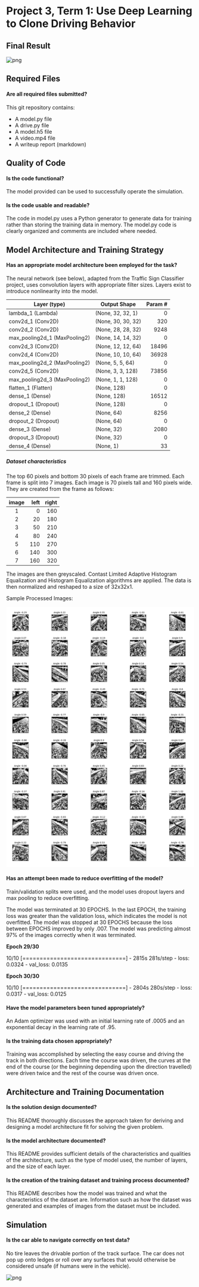 ﻿Project 3, Term 1: Use Deep Learning to Clone Driving Behavior
=================================================

Final Result
--------------

![png](media/Results.gif)

Required Files
--------------

#### Are all required files submitted?

This git repository contains:
-   A model.py file
-   A drive.py file
-   A model.h5 file
-   A video.mp4 file
-   A writeup report (markdown)

Quality of Code
---------------------

#### Is the code functional?

The model provided can be used to successfully operate the simulation.

#### Is the code usable and readable?

The code in model.py uses a Python generator to generate data for training rather than storing the training data in memory. The model.py code is clearly organized and comments are included where needed.

Model Architecture and Training Strategy
---------------------

#### Has an appropriate model architecture been employed for the task?

The neural network (see below), adapted from the Traffic Sign Classifier project, uses convolution layers with appropriate filter sizes. Layers exist to introduce nonlinearity into the model.

|Layer (type) |Output Shape |Param # |
| --- | --- |---: |
|lambda_1 (Lambda)            |(None, 32, 32, 1)         |0
|conv2d_1 (Conv2D)            |(None, 30, 30, 32)        |320
|conv2d_2 (Conv2D)            |(None, 28, 28, 32)        |9248
|max_pooling2d_1 (MaxPooling2) |(None, 14, 14, 32)        |0
|conv2d_3 (Conv2D)            |(None, 12, 12, 64)        |18496
|conv2d_4 (Conv2D)            |(None, 10, 10, 64)        |36928
|max_pooling2d_2 (MaxPooling2) |(None, 5, 5, 64)          |0
|conv2d_5 (Conv2D)            |(None, 3, 3, 128)         |73856
|max_pooling2d_3 (MaxPooling2) |(None, 1, 1, 128)         |0
|flatten_1 (Flatten)          |(None, 128)               |0
|dense_1 (Dense)              |(None, 128)               |16512
|dropout_1 (Dropout)          |(None, 128)               |0
|dense_2 (Dense)              |(None, 64)                |8256
|dropout_2 (Dropout)          |(None, 64)                |0
|dense_3 (Dense)              |(None, 32)                |2080
|dropout_3 (Dropout)          |(None, 32)                |0
|dense_4 (Dense)              |(None, 1)                 |33

##### Dataset characteristics

The top 60 pixels and bottom 30 pixels of each frame are trimmed.  Each frame is split into 7 images.  Each image is 70 pixels tall and 160 pixels wide.  They are created from the frame as follows:

|image|left|right|
|:---:|---:|---:|
|1|0|160
|2|20|180
|3|50|210
|4|80|240
|5|110|270
|6|140|300
|7|160|320

The images are then greyscaled. Contast Limited Adaptive Histogram Equalization and Histogram Equalization algorithms are applied.  The data is then normalized and reshaped to a size of 32x32x1.

Sample Processed Images:

![png](media/Random_Images.png)

#### Has an attempt been made to reduce overfitting of the model?

Train/validation splits were used, and the model uses dropout layers and max pooling to reduce overfitting.

The model was terminated at 30 EPOCHS.  In the last EPOCH, the training loss was greater than the validation loss, which indicates the model is not overfitted.  The model was stopped at 30 EPOCHS because the loss between EPOCHS improved by only .007.  The model was predicting almost 97% of the images correctly when it was terminated.

**Epoch 29/30**

10/10 [==============================] - 2815s 281s/step - loss: 0.0324 - val_loss: 0.0135

**Epoch 30/30**

10/10 [==============================] - 2804s 280s/step - loss: 0.0317 - val_loss: 0.0125

#### Have the model parameters been tuned appropriately?

An Adam optimizer was used with an initial learning rate of .0005 and an exponential decay in the learning rate of .95.

#### Is the training data chosen appropriately?

Training was accomplished by selecting the easy course and driving the track in both directions.  Each time the course was driven, the curves at the end of the course (or the beginning depending upon the direction travelled) were driven twice and the rest of the course was driven once.

Architecture and Training Documentation
------------

#### Is the solution design documented?

This README thoroughly discusses the approach taken for deriving and designing a model architecture fit for solving the given problem.

#### Is the model architecture documented?

This README provides sufficient details of the characteristics and qualities of the architecture, such as the type of model used, the number of layers, and the size of each layer.

#### Is the creation of the training dataset and training process documented?

This README describes how the model was trained and what the characteristics of the dataset are. Information such as how the dataset was generated and examples of images from the dataset must be included.

Simulation
--------------
#### Is the car able to navigate correctly on test data?

No tire leaves the drivable portion of the track surface. The car does not pop up onto ledges or roll over any surfaces that would otherwise be considered unsafe (if humans were in the vehicle).

![png](media/Video.gif)
